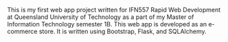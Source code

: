 This is my first web app project written for IFN557 Rapid Web Development at Queensland University of Technology as a part of my Master of Information Technology semester 1B. 
This web app is developed as an e-commerce store. It is written using Bootstrap, Flask, and SQLAlchemy.
